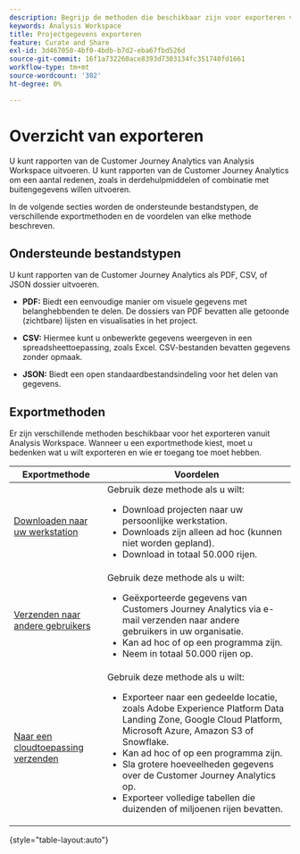 ```yaml
---
description: Begrijp de methoden die beschikbaar zijn voor exporteren vanuit Analysis Workspace.
keywords: Analysis Workspace
title: Projectgegevens exporteren
feature: Curate and Share
exl-id: 3d467050-4bf0-4bdb-b7d2-eba67fbd526d
source-git-commit: 16f1a732260ace8393d7303134fc351740fd1661
workflow-type: tm+mt
source-wordcount: '302'
ht-degree: 0%

---
```


# Overzicht van exporteren

U kunt rapporten van de Customer Journey Analytics van Analysis Workspace uitvoeren. U kunt rapporten van de Customer Journey Analytics om een aantal redenen, zoals in derdehulpmiddelen of combinatie met buitengegevens willen uitvoeren.

In de volgende secties worden de ondersteunde bestandstypen, de verschillende exportmethoden en de voordelen van elke methode beschreven.

## Ondersteunde bestandstypen

U kunt rapporten van de Customer Journey Analytics als PDF, CSV, of JSON dossier uitvoeren.

* **PDF:** Biedt een eenvoudige manier om visuele gegevens met belanghebbenden te delen. De dossiers van PDF bevatten alle getoonde (zichtbare) lijsten en visualisaties in het project.

* **CSV:** Hiermee kunt u onbewerkte gegevens weergeven in een spreadsheettoepassing, zoals Excel. CSV-bestanden bevatten gegevens zonder opmaak.

* **JSON:** Biedt een open standaardbestandsindeling voor het delen van gegevens.

## Exportmethoden

Er zijn verschillende methoden beschikbaar voor het exporteren vanuit Analysis Workspace. Wanneer u een exportmethode kiest, moet u bedenken wat u wilt exporteren en wie er toegang toe moet hebben.

| Exportmethode | Voordelen |
|---------|----------|
| [Downloaden naar uw werkstation](/help/analysis-workspace/export/download-send.md) | Gebruik deze methode als u wilt: <ul><li>Download projecten naar uw persoonlijke werkstation.</li><li>Downloads zijn alleen ad hoc (kunnen niet worden gepland).</li> <li>Download in totaal 50.000 rijen.</li> <!--true? Are there 2 different options to download to your workstation?--> <!-- is this emailing it? --> |
| [Verzenden naar andere gebruikers](/help/analysis-workspace/export/t-schedule-report.md) | Gebruik deze methode als u wilt: <ul><li>Geëxporteerde gegevens van Customers Journey Analytics via e-mail verzenden naar andere gebruikers in uw organisatie.</li><li>Kan ad hoc of op een programma zijn.</li> <li>Neem in totaal 50.000 rijen op.</li> <!--true?--> |
| [Naar een cloudtoepassing verzenden](/help/analysis-workspace/export/export-cloud.md) | Gebruik deze methode als u wilt: <ul><li>Exporteer naar een gedeelde locatie, zoals Adobe Experience Platform Data Landing Zone, Google Cloud Platform, Microsoft Azure, Amazon S3 of Snowflake.</li><li>Kan ad hoc of op een programma zijn.</li><li>Sla grotere hoeveelheden gegevens over de Customer Journey Analytics op.</li><li>Exporteer volledige tabellen die duizenden of miljoenen rijen bevatten.<!-- What other things? Wiki talks about things that aren't even possible in Data Warehouse. What are they? --> </li> |

{style="table-layout:auto"}
